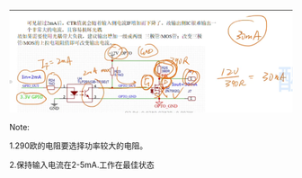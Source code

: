 ![image-20250422145212832](./image/光耦输出大电流原理图.assets/image-20250422145212832.png)

Note:

1.290欧的电阻要选择功率较大的电阻。

2.保持输入电流在2-5mA.工作在最佳状态